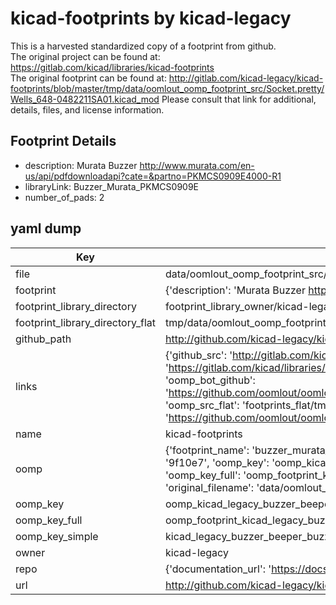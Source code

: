 # kicad-footprints by kicad-legacy  
This is a harvested standardized copy of a footprint from github.  
The original project can be found at:  
https://gitlab.com/kicad/libraries/kicad-footprints  
The original footprint can be found at:
http://gitlab.com/kicad-legacy/kicad-footprints/blob/master/tmp/data/oomlout_oomp_footprint_src/Socket.pretty/Wells_648-0482211SA01.kicad_mod
Please consult that link for additional, details, files, and license information.  
## Footprint Details
* description: Murata Buzzer http://www.murata.com/en-us/api/pdfdownloadapi?cate=&partno=PKMCS0909E4000-R1  
* libraryLink: Buzzer_Murata_PKMCS0909E  
* number_of_pads: 2  
## yaml dump  
| Key | Value |  
| --- | --- |  
| file | data/oomlout_oomp_footprint_src/kicad-footprints/Buzzer_Beeper.pretty/Buzzer_Murata_PKMCS0909E.kicad_mod |  
| footprint | {'description': 'Murata Buzzer http://www.murata.com/en-us/api/pdfdownloadapi?cate=&partno=PKMCS0909E4000-R1', 'libraryLink': 'Buzzer_Murata_PKMCS0909E', 'number_of_pads': 2} |  
| footprint_library_directory | footprint_library_owner/kicad-legacy_kicad-footprints |  
| footprint_library_directory_flat | tmp/data/oomlout_oomp_footprint_src/footprints_flat/kicad_legacy_buzzer_beeper_buzzer_murata_pkmcs0909e/working |  
| github_path | http://github.com/kicad-legacy/kicad-footprints/blob/master/tmp/data/oomlout_oomp_footprint_src/Buzzer_Beeper.pretty/Buzzer_Murata_PKMCS0909E.kicad_mod |  
| links | {'github_src': 'http://gitlab.com/kicad-legacy/kicad-footprints/blob/master/tmp/data/oomlout_oomp_footprint_src/Socket.pretty/Wells_648-0482211SA01.kicad_mod', 'github_src_repo': 'https://gitlab.com/kicad/libraries/kicad-footprints', 'oomp_bot': 'tmp/data/oomlout_oomp_footprint_src/footprints/kicad_legacy_buzzer_beeper_buzzer_murata_pkmcs0909e/working', 'oomp_bot_github': 'https://github.com/oomlout/oomlout_oomp_footprint_bot/tree/main/tmp/data/oomlout_oomp_footprint_src/footprints/kicad_legacy_buzzer_beeper_buzzer_murata_pkmcs0909e/working', 'oomp_src_flat': 'footprints_flat/tmp/data/oomlout_oomp_footprint_src/footprints_flat/kicad_legacy_buzzer_beeper_buzzer_murata_pkmcs0909e/working', 'oomp_src_flat_github': 'https://github.com/oomlout/oomlout_oomp_footprint_src/tree/main/tmp/data/oomlout_oomp_footprint_src/footprints_flat/kicad_legacy_buzzer_beeper_buzzer_murata_pkmcs0909e/working'} |  
| name | kicad-footprints |  
| oomp | {'footprint_name': 'buzzer_murata_pkmcs0909e', 'library_name': 'buzzer_beeper', 'md5': '9f10e7c756f0c944d4675e47e873d688', 'md5_10': '9f10e7c756', 'md5_5': '9f10e', 'md5_6': '9f10e7', 'oomp_key': 'oomp_kicad_legacy_buzzer_beeper_buzzer_murata_pkmcs0909e', 'oomp_key_extra': 'oomp_footprint_kicad_legacy_buzzer_beeper_buzzer_murata_pkmcs0909e', 'oomp_key_full': 'oomp_footprint_kicad_legacy_buzzer_beeper_buzzer_murata_pkmcs0909e_9f10e7', 'oomp_key_simple': 'kicad_legacy_buzzer_beeper_buzzer_murata_pkmcs0909e', 'original_filename': 'data/oomlout_oomp_footprint_src/kicad-footprints/Buzzer_Beeper.pretty/Buzzer_Murata_PKMCS0909E.kicad_mod', 'owner_name': 'kicad_legacy'} |  
| oomp_key | oomp_kicad_legacy_buzzer_beeper_buzzer_murata_pkmcs0909e |  
| oomp_key_full | oomp_footprint_kicad_legacy_buzzer_beeper_buzzer_murata_pkmcs0909e |  
| oomp_key_simple | kicad_legacy_buzzer_beeper_buzzer_murata_pkmcs0909e |  
| owner | kicad-legacy |  
| repo | {'documentation_url': 'https://docs.github.com/rest/repos/repos#get-a-repository', 'message': 'Not Found'} |  
| url | http://github.com/kicad-legacy/kicad-footprints |  

